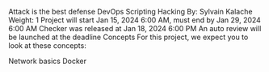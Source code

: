 Attack is the best defense
DevOps
Scripting
Hacking
 By: Sylvain Kalache
 Weight: 1
 Project will start Jan 15, 2024 6:00 AM, must end by Jan 29, 2024 6:00 AM
 Checker was released at Jan 18, 2024 6:00 PM
 An auto review will be launched at the deadline
Concepts
For this project, we expect you to look at these concepts:

Network basics
Docker
